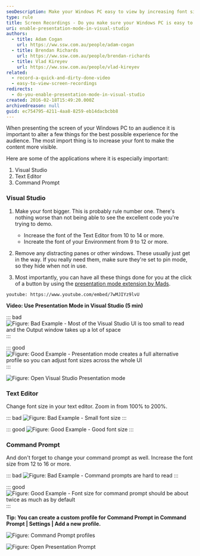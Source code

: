 ```yaml
---
seoDescription: Make your Windows PC easy to view by increasing font sizes and removing distracting panes for a seamless presentation experience.
type: rule
title: Screen Recordings - Do you make sure your Windows PC is easy to view?
uri: enable-presentation-mode-in-visual-studio
authors:
  - title: Adam Cogan
    url: https://ww.ssw.com.au/people/adam-cogan
  - title: Brendan Richards
    url: https://ww.ssw.com.au/people/brendan-richards
  - title: Vlad Kireyev
    url: https://ww.ssw.com.au/people/vlad-kireyev
related:
  - record-a-quick-and-dirty-done-video
  - easy-to-view-screen-recordings
redirects:
  - do-you-enable-presentation-mode-in-visual-studio
created: 2016-02-18T15:49:20.000Z
archivedreason: null
guid: ec754795-4211-4aa8-8259-eb14dacbcbb8
---
```


<!--endintro-->

When presenting the screen of your Windows PC to an audience it is important to alter a few things for the best possible experience for the audience. The most import thing is to increase your font to make the content more visible.

Here are some of the applications where it is especially important:

1. Visual Studio
2. Text Editor
3. Command Prompt

### Visual Studio

1. Make your font bigger. This is probably rule number one. There's nothing worse than not being able to see the excellent code you're trying to demo.

   - Increase the font of the Text Editor from 10 to 14 or more.
   - Increate the font of your Environment from 9 to 12 or more.

2. Remove any distracting panes or other windows. These usually just get in the way. If you really need them, make sure they're set to pin mode, so they hide when not in use.
3. Most importantly, you can have all these things done for you at the click of a button by using the [presentation mode extension by Mads](https://devblogs.microsoft.com/visualstudio/use-visual-studio-in-presentation-mode/).

`youtube: https://www.youtube.com/embed/7wMJIYz9lvU`

**Video: Use Presentation Mode in Visual Studio (5 min)**

::: bad
![Figure: Bad Example - Most of the Visual Studio UI is too small to read and the Output window takes up a lot of space](present_off.png)
:::

::: good
![Figure: Good Example - Presentation mode creates a full alternative profile so you can adjust font sizes across the whole UI](present_on.png)
:::

![Figure: Open Visual Studio Presentation mode](open-vs-presentation-mode.png)

### Text Editor

Change font size in your text editor. Zoom in from 100% to 200%.

::: bad
![Figure: Bad Example - Small font size](text-editor-bad.png)
:::

::: good
![Figure: Good Example - Good font size](text-editor-good.png)
:::

### Command Prompt

And don't forget to change your command prompt as well. Increase the font size from 12 to 16 or more.

::: bad
![Figure: Bad Example - Command prompts are hard to read](cmd-bad.png)
:::

::: good
![Figure: Good Example - Font size for command prompt should be about twice as much as by default](cmd-good.png)
:::

**Tip: You can create a custom profile for Command Prompt in Command Prompt | Settings | Add a new profile.**

![Figure: Command Prompt profiles](command-prompt-profiles.png)

![Figure: Open Presentation Prompt](cmd-open-presentation-mode.png)
